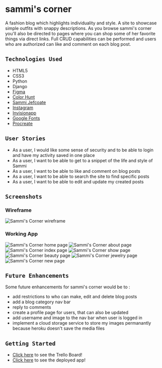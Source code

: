 # sammi's corner

A fashion blog which highlights individuality and style. A site to showcase simple outfits with snappy descriptions. As you browse sammi's corner you'll also be directed to pages where you can shop some of her favorite things via direct links. Full CRUD capabilities can be performed and users who are authorized can like and comment on each blog post.

## `Technologies Used`

* HTML5
* CSS3
* Python
* Django
* [Figma](https://www.figma.com/files/user/979381893432674988?fuid=979381893432674988)
* [Color Hunt](https://colorhunt.co/)
* [Sammi Jefcoate](https://www.sammijefcoate.com/)
* [Instagram](https://www.instagram.com/sammijefcoate/)
* [Invisionapp](https://www.invisionapp.com/inside-design/design-resources/do/)
* [Google Fonts](https://fonts.google.com/) 
* [Procreate](https://procreate.art/)

## `User Stories`

* As a user, I would like some sense of security and to be able to login and have my activity saved in one place
* As a user, I want to be able to get to a snippet of the life and style of Sammi
* As a user, I want to be able to like and comment on blog posts
* As a user, I want to be able to search the site to find specific posts
* As a user, I want to be able to edit and update my created posts
 
## `Screenshots`

### Wireframe
![Sammi's Corner wireframe](main_app/static/imgs/wireframe.png)

### Working App
![Sammi's Corner home page](main_app/static/imgs/home.png)
![Sammi's Corner about page](main_app/static/imgs/about.png)
![Sammi's Corner index page](main_app/static/imgs/blog.png)
![Sammi's Corner show page](main_app/static/imgs/detail.png)
![Sammi's Corner beauty page](main_app/static/imgs/beauty.png)
![Sammi's Corner jewelry page](main_app/static/imgs/jewlelry.png)
![Sammi's Corner new page](main_app/static/imgs/new.png)   

## `Future Enhancements`
Some future enhancements for sammi's corner would be to :
* add restrictions to who can make, edit and delete blog posts 
* add a blog category nav bar
* reply to comments
* create a profile page for users, that can also be updated 
* add username and image to the nav bar when user is logged in
* implement a cloud storage service to store my images permanantly because heroku doesn't save the media files

## `Getting Started`

* [Click here](https://trello.com/b/y1Dy21Kj/sammis-corner) to see the Trello Board!
* [Click here](https://fierce-inlet-90378.herokuapp.com/) to see the deployed app!